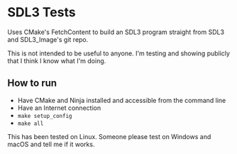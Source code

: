 # SDL3 Tests

Uses CMake's FetchContent to build an SDL3 program straight from SDL3 and SDL3_Image's git repo.

This is not intended to be useful to anyone. I'm testing and showing publicly that I think I know what I'm doing.

## How to run

- Have CMake and Ninja installed and accessible from the command line
- Have an Internet connection
- `make setup_config`
- `make all`

This has been tested on Linux. Someone please test on Windows and macOS and tell me if it works.

